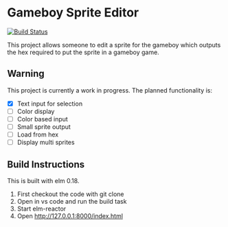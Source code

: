# Gameboy Sprite Editor

[![Build Status](https://travis-ci.org/gdunton/gb-sprite-editor.svg?branch=master)](https://travis-ci.org/gdunton/gb-sprite-editor)

This project allows someone to edit a sprite for the gameboy which outputs the hex required to put the sprite in a gameboy game.

## Warning
This project is currently a work in progress. The planned functionality is:
- [x] Text input for selection
- [ ] Color display
- [ ] Color based input
- [ ] Small sprite output
- [ ] Load from hex
- [ ] Display multi sprites

## Build Instructions
This is built with elm 0.18.
1. First checkout the code with git clone
2. Open in vs code and run the build task
3. Start elm-reactor 
4. Open http://127.0.0.1:8000/index.html

